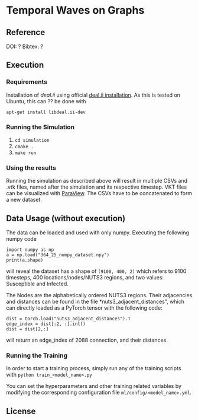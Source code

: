 # Temporal Waves on Graphs

## Reference
DOI: ? Bibtex: ? 

## Execution

### Requirements
Installation of *deal.ii* using official 
[deal.ii installation](https://dealii.org/download.html). As this is tested on 
Ubuntu, this can ?? be done with

```
apt-get install libdeal.ii-dev
```


### Running the Simulation

1. ``` cd simulation ```
2. ``` cmake . ```
3. ``` make run ```

### Using the results

Running the simulation as described above will result in multiple CSVs and .vtk
 files, named after the simulation and its respective timestep. VKT files can be
 visualized with 
[ParaView](https://gitlab.kitware.com/paraview/paraview/-/tree/master). The CSVs
 have to be concatenated to form a new dataset.

## Data Usage (without execution)
The data can be loaded and used with only numpy.
Executing the following numpy code

```
import numpy as np
a = np.load("364_25_numpy_dataset.npy")
print(a.shape)
```
will reveal the dataset has a shape of ``` (9100, 400, 2) ``` which refers
to 9100 timesteps, 400 locations/nodes/NUTS3 regions, and two values: 
Susceptible and Infected.

The Nodes are the alphabetically ordered NUTS3 regions. Their 
adjacencies and distances can be found in the file *nuts3_adjacent_distances", 
which can directly loaded as a PyTorch tensor with the
following code:


```
dist = torch.load("nuts3_adjacent_distances").T
edge_index = dist[:2, :].int()
dist = dist[2,:]
```

will return an edge_index of 2088 connection, and their distances. 

### Running the Training

In order to start a training process, simply run any of the training scripts with 
``` python train_<model_name>.py ```

You can set the hyperparameters and other training related variables by modifying the corresponding configuration file ```ml/config/<model_name>.yml```.

## License
